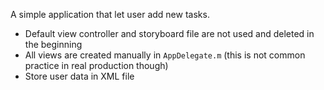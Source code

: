 A simple application that let user add new tasks.

- Default view controller and storyboard file are not used and deleted in the beginning
- All views are created manually in ```AppDelegate.m``` (this is not common practice in real production though)
- Store user data in XML file
